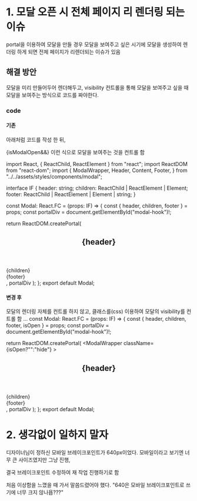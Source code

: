 # 1. 모달 오픈 시 전체 페이지 리 렌더링 되는 이슈

portal을 이용하여 모달을 만들 경우 모달을 보여주고 싶은 시기에 모달을 생성하여 렌더링 하게 되면 전체 페이지가 리렌더되는 이슈가 있음

## 해결 방안

모달을 미리 만들어두어 렌더해두고, visibility 컨트롤을 통해 모달을 보여주고 싶을 때 모달을 보여주는 방식으로 코드를 짜야한다.

### code

#### 기존

아래처럼 코드를 작성 한 뒤,

{isModalOpen&&<Modal></Modal>}
이런 식으로 모달을 보여주는 것을 컨트롤 함

import React, { ReactChild, ReactElement } from "react";
import ReactDOM from "react-dom";
import {
ModalWrapper,
Header,
Content,
Footer,
} from "../../assets/styles/components/modal";

interface IF {
header: string;
children: ReactChild | ReactElement | Element;
footer: ReactChild | ReactElement | Element | string;
}

const Modal: React.FC<IF> = (props: IF) => {
const { header, children, footer } = props;
const portalDiv = document.getElementById("modal-hook")!;

return ReactDOM.createPortal(
<ModalWrapper>

<Header>
<h2>{header}</h2>
</Header>
<Content>{children}</Content>
<Footer>{footer}</Footer>
</ModalWrapper>,
portalDiv
);
};
export default Modal;

#### 변경 후

모달의 렌더링 자체를 컨트롤 하지 않고,
클래스를(css) 이용하여 모달의 visibility를 컨트롤 함
...
const Modal: React.FC<IF> = (props: IF) => {
const { header, children, footer, isOpen } = props;
const portalDiv = document.getElementById("modal-hook")!;

return ReactDOM.createPortal(
<ModalWrapper className={isOpen?"":"hide"} >

<Header>
<h2>{header}</h2>
</Header>
<Content>{children}</Content>
<Footer>{footer}</Footer>
</ModalWrapper>,
portalDiv
);
};
export default Modal;

# 2. 생각없이 일하지 말자

디자이너님이 정하신 모바일 브레이크포인트가 640px이었다.
모바일이라고 보기엔 너무 큰 사이즈였지만 그냥 진행,

결국 브레이크포인트 수정하여 재 작업 진행하기로 함

처음 이상함을 느꼈을 때 가서 말씀드렸어야 했다.
"640은 모바일 브레이크포인트로 쓰기에 너무 크지 않나욥???"
